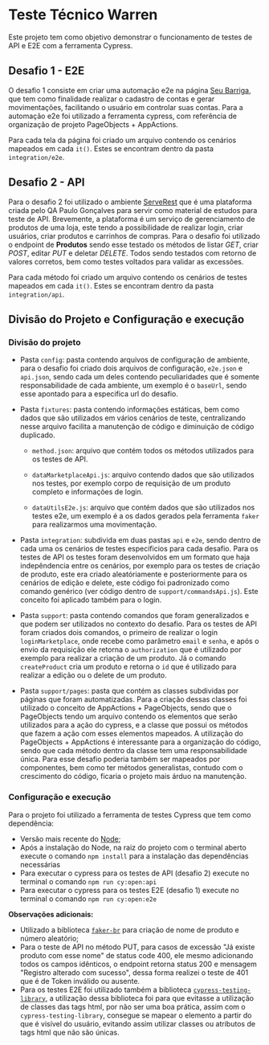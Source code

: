 # Teste Técnico Warren

Este projeto tem como objetivo demonstrar o funcionamento de testes de API e E2E com a ferramenta Cypress.

## Desafio 1 - E2E

O desafio 1 consiste em criar uma automação e2e na página [Seu Barriga](https://seubarriga.wcaquino.me/), que tem como finalidade realizar o cadastro de contas e gerar movimentações, facilitando o usuário em controlar suas contas. Para a automação e2e foi utilizado a ferramenta cypress, com referência de organização de projeto PageObjects + AppActions. 

Para cada tela da página foi criado um arquivo contendo os cenários mapeados em cada `it()`. Estes se encontram dentro da pasta `integration/e2e`.

## Desafio 2 - API 

Para o desafio 2 foi utilizado o ambiente [ServeRest](https://serverest.dev/) que é uma plataforma criada pelo QA Paulo Gonçalves para servir como material de estudos para teste de API. Brevemente, a plataforma é um serviço de gerenciamento de produtos de uma loja, este tendo a possibilidade de realizar login, criar usuários, criar produtos e carrinhos de compras. Para o desafio foi utilizado o endpoint de **Produtos** sendo esse testado os métodos de listar *GET*, criar *POST*, editar *PUT* e deletar *DELETE*. Todos sendo testados com retorno de valores corretos, bem como testes voltados para validar as excessões. 

Para cada método foi criado um arquivo contendo os cenários de testes mapeados em cada `it()`. Estes se encontram dentro da pasta `integration/api`.

## Divisão do Projeto e Configuração e execução

### Divisão do projeto

* Pasta `config`: pasta contendo arquivos de configuração de ambiente, para o desafio foi criado dois arquivos de configuração, `e2e.json` e `api.json`, sendo cada um deles contendo peculiaridades que é somente responsabilidade de cada ambiente, um exemplo é o `baseUrl`, sendo esse apontado para a especifica url do desafio.

* Pasta `fixtures`: pasta contendo informações estáticas, bem como dados que são utilizados em vários cenários de teste, centralizando nesse arquivo facilita a manutenção de código e diminuição de código duplicado.
  
  * `method.json`: arquivo que contém todos os métodos utilizados para os testes de API.

  * `dataMarketplaceApi.js`: arquivo contendo dados que são utilizados nos testes, por exemplo corpo de requisição de um produto completo e informações de login.  

  * `dataUtilsE2e.js`: arquivo que contém dados que são utilizados nos testes e2e, um exemplo é a os dados gerados pela ferramenta `faker` para realizarmos uma movimentação.

* Pasta `integration`: subdivida em duas pastas `api` e `e2e`, sendo dentro de cada uma os cenários de testes especificios para cada desafio. Para os testes de API os testes foram desenvolvidos em um formato que haja indepêndencia entre os cenários, por exemplo para os testes de criação de produto, este era criado aleatóriamente e posteriormente para os cenários de edição e delete, este código foi padronizado como comando genérico (ver código dentro de `support/commandsApi.js`). Este conceito foi aplicado também para o login.

* Pasta `support`: pasta contendo comandos que foram generalizados e que podem ser utilizados no contexto do desafio. Para os testes de API foram criados dois comandos, o primeiro de realizar o login `loginMarketplace`, onde recebe como parâmetro `email` e `senha`, e após o envio da requisição ele retorna o `authorization` que é utilizado por exemplo para realizar a criação de um produto. Já o comando `createProduct` cria um produto e retorna o `id` que é utilizado para realizar a edição ou o delete de um produto.

* Pasta `support/pages`: pasta que contém as classes subdividas por páginas que foram automatizadas. Para a criação dessas classes foi utilizado o conceito de AppActions + PageObjects, sendo que o PageObjects tendo um arquivo contendo os elementos que serão utilizados para a ação do cypress, e a classe que possui os métodos que fazem a ação com esses elementos mapeados. A utilização do PageObjects + AppActions é interessante para a organização do código, sendo que cada método dentro da classe tem uma responsabilidade única. Para esse desafio poderia também ser mapeados por componentes, bem como ter métodos generalistas, contudo com o crescimento do código, ficaria o projeto mais árduo na manutenção.

### Configuração e execução

Para o projeto foi utilizado a ferramenta de testes Cypress que tem como dependência:
 
* Versão mais recente do [Node](https://nodejs.org/en/download/);
* Após a instalação do Node, na raiz do projeto com o terminal aberto execute o comando `npm install` para a instalação das dependências necessárias
* Para executar o cypress para os testes de API (desafio 2) execute no terminal o comando `npm run cy:open:api`
* Para executar o cypress para os testes E2E (desafio 1) execute no terminal o comando `npm run cy:open:e2e`

**Observações adicionais:**

* Utilizado a biblioteca [`faker-br`](https://github.com/tamnil/Faker-br) para criação de nome de produto e número aleatório;
* Para o teste de API no método PUT, para casos de excessão "Já existe produto com esse nome" de status code 400, ele mesmo adicionando todos os campos idênticos, o endpoint retorna status 200 e mensagem "Registro alterado com sucesso", dessa forma realizei o teste de 401 que é de Token inválido ou ausente. 
* Para os testes E2E foi utilizado também a biblioteca [`cypress-testing-library`](https://testing-library.com/docs/cypress-testing-library/intro/), a utilização dessa biblioteca foi para que evitasse a utilização de classes das tags html, por não ser uma boa prática, assim com o `cypress-testing-library`, consegue se mapear o elemento a partir do que é visível do usuário, evitando assim utilizar classes ou atributos de tags html que não são únicas.